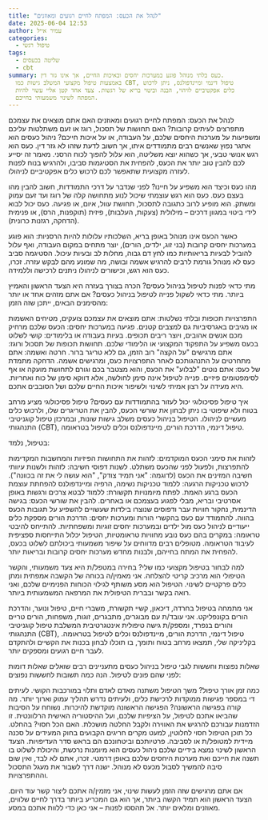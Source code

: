 ```yaml
---
title: "לנהל את הכעס: המפתח לחיים רגועים ומאוזנים"
date: 2025-06-04 12:53
author: עמיר אייל
categories:
  - טיפול רגשי
tags:
  - שליטה בכעסים
  - cbt
summary: כעס בלתי מנוהל פוגע במערכות יחסים ובאיכות החיים, אך אינו גזר דין.
  באמצעות טיפול מקצועי המשלב גישות כמו CBT, טיפול דינמי ומיינדפולנס, ניתן לרכוש
  כלים אפקטיביים לזיהוי, הבנה וביטוי בריא של רגשות. צעד אחד קטן אליי עשוי להיות
  המפתח לשינוי משמעותי בחייכם.
---
```

לנהל את הכעס: המפתח לחיים רגועים ומאוזנים
האם אתם מוצאים את עצמכם מתפרצים לעיתים קרובות? האם תחושות של תסכול, רוגז או זעם משתלטות עליכם ומשפיעות על מערכות היחסים שלכם, על העבודה, או על איכות חייכם? ניהול כעסים הוא אתגר נפוץ שאנשים רבים מתמודדים איתו, אך חשוב לדעת שזהו לא גזר דין. כעס הוא רגש אנושי טבעי, אך כשהוא יוצא משליטה, הוא עלול להפוך לכוח הרסני. מאמר זה יסייע לכם להבין טוב יותר את הכעס, להפחית את הסטיגמות סביבו, ולהרגיש בנוח לפנות לעזרה מקצועית שתאפשר לכם לרכוש כלים אפקטיביים לניהולו.

מהו כעס וכיצד הוא משפיע על חיינו?
לפני שנדבר על דרכי התמודדות, חשוב להבין מהו בעצם כעס. כעס הוא רגש עוצמתי שיכול לנוע מתחושה קלה של רוגז ועד זעם עמוק ומשתק. הוא מופיע לרוב כתגובה לתסכול, תחושת עוול, איום, או פגיעה. כעס יכול לבוא לידי ביטוי במגוון דרכים – מילולית (צעקות, העלבות), פיזית (תוקפנות, הרס), או פנימית (הדחקה, רגזנות כרונית).

כאשר הכעס אינו מנוהל באופן בריא, השלכותיו עלולות להיות הרסניות: הוא פוגע במערכות יחסים קרובות (בני זוג, ילדים, הורים), יוצר מתחים במקום העבודה, ואף עלול להוביל לבעיות בריאותיות כמו לחץ דם גבוה, מחלות לב ובעיות עיכול. הסטיגמה סביב כעס לא מנוהל גורמת לרבים להרגיש אשמה ובושה, מה שמונע מהם לבקש עזרה. זכרו, כעס הוא רגש, וכישורים לניהולו ניתנים לרכישה וללמידה.

מתי כדאי לפנות לטיפול בניהול כעסים?
הכרה בצורך בעזרה היא הצעד הראשון והאמיץ ביותר. מתי כדאי לשקול פנייה לטיפול בניהול כעסים? אם אתם מזהים אחד או יותר מהסימנים הבאים, ייתכן שזה הזמן:

התפרצויות תכופות ובלתי נשלטות: אתם מוצאים את עצמכם צועקים, מטיחים האשמות או מגיבים באגרסיביות גם למצבים קטנים.
פגיעה במערכות יחסים: הכעס שלכם מרחיק מכם אנשים אהובים, ויוצר ריבים תכופים.
בעיות בעבודה או בלימודים: קושי לשלוט בכעס משפיע על התפקוד המקצועי או הלימודי שלכם.
תחושות תכופות של תסכול ורוגז: אתם מרגישים "על הקצה" רוב הזמן, גם ללא טריגר ברור.
חרטה ואשמה: אתם מתחרטים על התנהגותכם לאחר התפרצויות כעס, ומרגישים אשמה.
הדחקה מתמדת של כעס: אתם נוטים "לבלוע" את הכעס, והוא מצטבר בכם וגורם לתחושת מועקה או אף לסימפטומים פיזיים.
פנייה לטיפול אינה סימן לחולשה, אלא דווקא סימן של כוח ואחריות. היא מעידה על רצון אמיתי לשינוי ולשיפור איכות החיים שלכם ושל הסובבים אתכם.

איך טיפול פסיכולוגי יכול לעזור בהתמודדות עם כעסים?
טיפול פסיכולוגי מציע מרחב בטוח ולא שיפוטי בו ניתן לבחון את שורשי הכעס, להבין את הטריגרים שלו, ולרכוש כלים מעשיים לניהולו. הטיפול בניהול כעסים משלב גישות שונות, ובמרכזן טיפול קוגניטיבי התנהגותי (CBT), טיפול דינמי, הדרכת הורים, מיינדפולנס וכלים לטיפול בטראומה.

בטיפול, נלמד:

לזהות את סימני הכעס המוקדמים: לזהות את התחושות הפיזיות והמחשבות המקדימות להתפרצות, ולפעול לפני שהכעס משתלט.
לשנות דפוסי חשיבה: לזהות ולשנות עיוותי חשיבה המזינים את הכעס (לדוגמה: "אני תמיד צודק", "הוא עושה לי את זה בכוונה").
לרכוש טכניקות הרגעה: ללמוד טכניקות נשימה, הרפיה ומיינדפולנס להפחתת עוצמת הכעס ברגע האמת.
לפתח מיומנויות תקשורת: ללמוד לבטא צרכים ורגשות באופן אסרטיבי ובריא, מבלי לפגוע בעצמכם או באחרים.
להבין את שורשי הכעס: בגישה הדינמית, נחקור חוויות עבר ודפוסים שנוצרו בילדות שעשויים להשפיע על תגובות הכעס בהווה.
להתמודד עם כעס בהקשרי הורות ומערכות יחסים: הדרכת הורים מספקת כלים ייעודיים לניהול כעס מול ילדים ובמערכות יחסים זוגיות ומשפחתיות.
להתייחס להיבטי טראומה: במקרים בהם כעס נובע מחוויות טראומטיות, הטיפול יכלול התייחסות ספציפית לעיבוד הטראומה.
מטופלים רבים מדווחים על שיפור משמעותי ביכולתם לשלוט בכעס, להפחית את המתח בחייהם, ולבנות מחדש מערכות יחסים קרובות ובריאות יותר.

למה לבחור בטיפול מקצועי כמו שלי?
בחירה במטפל/ת היא צעד משמעותי, והקשר הטיפולי הוא מרכיב קריטי להצלחה. אני מאמין/ה בכוחה של הקשבה אמפתית ומתן כלים פרקטיים לשינוי. הטיפול הוא מסע משותף לגילוי הכוחות הפנימיים שלכם, ואני רואה בקשר ובברית הטיפולית את המרפאה המשמעותית ביותר.

אני מתמחה בטיפול בחרדה, דיכאון, קשיי תקשורת, משברי חיים, טיפול ונוער, והדרכת הורים בקונפליקט. אני עובד/ת עם מבוגרים, מתבגרים, זוגות, משפחות, הורים טריים והורים בנפרד, ומספק/ת גישה טיפולית אינטגרטיבית המשלבת טיפול קוגניטיבי התנהגותי (CBT), טיפול דינמי, הדרכת הורים, מיינדפולנס וכלים לטיפול בטראומה. בקליניקה שלי, תמצאו מרחב בטוח ותומך, בו תוכלו לבחון בכנות את הקשיים ולהתקדם לעבר חיים רגועים ומספקים יותר.

שאלות נפוצות וחששות לגבי טיפול בניהול כעסים
מתעניינים רבים שואלים שאלות דומות לפני שהם פונים לטיפול. הנה כמה תשובות לחששות נפוצים:

כמה זמן אורך טיפול? משך הטיפול משתנה מאדם לאדם ותלוי במורכבות הקושי. לעיתים די במספר פגישות ממוקדות לרכישת כלים, ולעיתים נדרש תהליך עמוק וארוך יותר.
מה קורה בפגישה הראשונה? הפגישה הראשונה מוקדשת להיכרות. נשוחח על הסיבות שהביאו אתכם לטיפול, על הציפיות שלכם, ועל ההיסטוריה האישית הרלוונטית. זו הזדמנות עבורכם להרגיש את האווירה ולקבל החלטה מושכלת.
האם הכל חסוי? בהחלט. כל תוכן הטיפול חסוי לחלוטין, למעט מקרים חריגים הקבועים בחוק המעידים על סכנה מיידית למטופל/ת או לסביבה. פרטיותכם וביטחונכם הם בראש סדר העדיפויות.
הצעד הראשון לשינוי נמצא בידיים שלכם
ניהול כעסים הוא מיומנות נרכשת, והיכולת לשלוט בו תשנה את חייכם ואת מערכות היחסים שלכם באופן דרמטי. זכרו, אתם לא לבד, ואין שום סיבה להמשיך לסבול מכעס לא מנוהל. ישנה דרך לשבור את מעגל התסכול וההתפרצויות.

אם אתם מרגישים שזה הזמן לעשות שינוי, אני מזמין/ה אתכם ליצור קשר עוד היום. הצעד הראשון הוא תמיד הקשה ביותר, אך הוא גם המכריע ביותר בדרך לחיים שלווים, מאוזנים ומלאים יותר. אל תהססו לפנות – אני כאן כדי ללוות אתכם במסע.
